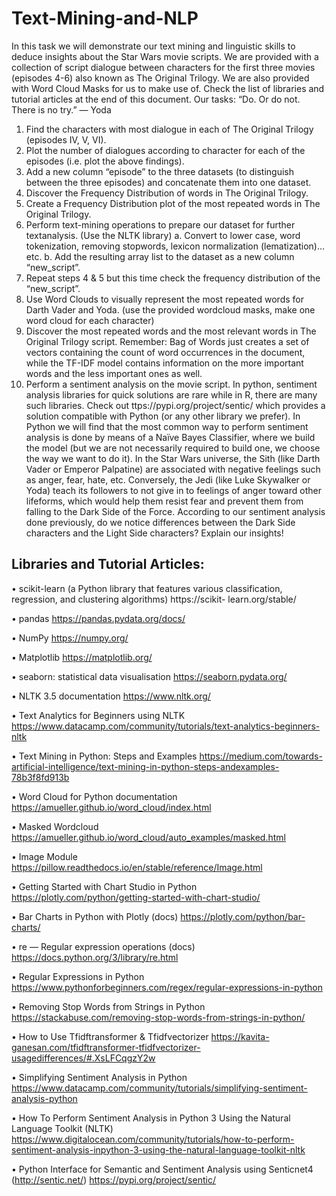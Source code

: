 # Text-Mining-and-NLP

In this task we will demonstrate our text mining and linguistic skills to deduce insights about the Star Wars movie scripts. We are provided with a collection of script dialogue between characters for the first three movies (episodes 4-6) also known as The Original Trilogy. We are also provided with Word Cloud Masks for us to make use of. Check the list of libraries and tutorial articles at the end of this document.
Our tasks: “Do. Or do not. There is no try.” — Yoda

1. Find the characters with most dialogue in each of The Original Trilogy (episodes IV, V, VI).
2. Plot the number of dialogues according to character for each of the episodes (i.e. plot the above findings).
3. Add a new column “episode” to the three datasets (to distinguish between the three episodes) and concatenate them into one dataset.
4. Discover the Frequency Distribution of words in The Original Trilogy.
5. Create a Frequency Distribution plot of the most repeated words in The Original Trilogy.
6. Perform text-mining operations to prepare our dataset for further textanalysis. (Use the NLTK library) a. Convert to lower case, word tokenization, removing stopwords, lexicon normalization (lematization)…etc. b. Add the resulting array list to the dataset as a new column “new_script”.
7. Repeat steps 4 & 5 but this time check the frequency distribution of the “new_script”.
8. Use Word Clouds to visually represent the most repeated words for Darth Vader and Yoda. (use the provided wordcloud masks, make one word cloud for each character)
9. Discover the most repeated words and the most relevant words in The Original Trilogy script. Remember: Bag of Words just creates a set of vectors containing the count of word occurrences in the document, while the TF-IDF model contains information on the more important words and the less important ones as well.
10. Perform a sentiment analysis on the movie script. In python, sentiment analysis libraries for quick solutions are rare while in R, there are many such libraries. Check out ttps://pypi.org/project/sentic/ which provides a solution compatible with Python (or any other library we prefer). In Python we will find that the most common way to perform sentiment analysis is done by means of a Naïve Bayes Classifier, where we build the model (but we are not necessarily required to build one, we choose the way we want to do it). In the Star Wars universe, the Sith (like Darth Vader or Emperor Palpatine) are associated with negative feelings such as anger, fear, hate, etc. Conversely, the Jedi (like Luke Skywalker or Yoda) teach its followers to not give in to feelings of anger toward other lifeforms, which would help them resist fear and prevent them from falling to the Dark Side of the Force. According to our sentiment analysis done previously, do we notice differences between the Dark Side characters and the Light Side characters? Explain our insights!

## Libraries and Tutorial Articles:

• scikit-learn (a Python library that features various classification, regression, and clustering algorithms)
https://scikit- learn.org/stable/

• pandas
https://pandas.pydata.org/docs/

• NumPy
https://numpy.org/

• Matplotlib
https://matplotlib.org/

• seaborn: statistical data visualisation
https://seaborn.pydata.org/

• NLTK 3.5 documentation
https://www.nltk.org/

• Text Analytics for Beginners using NLTK
https://www.datacamp.com/community/tutorials/text-analytics-beginners-nltk

• Text Mining in Python: Steps and Examples
https://medium.com/towards-artificial-intelligence/text-mining-in-python-steps-andexamples-78b3f8fd913b

• Word Cloud for Python documentation
https://amueller.github.io/word_cloud/index.html

• Masked Wordcloud
https://amueller.github.io/word_cloud/auto_examples/masked.html

• Image Module
https://pillow.readthedocs.io/en/stable/reference/Image.html

• Getting Started with Chart Studio in Python
https://plotly.com/python/getting-started-with-chart-studio/

• Bar Charts in Python with Plotly (docs)
https://plotly.com/python/bar-charts/

• re — Regular expression operations (docs)
https://docs.python.org/3/library/re.html

• Regular Expressions in Python
https://www.pythonforbeginners.com/regex/regular-expressions-in-python

• Removing Stop Words from Strings in Python
https://stackabuse.com/removing-stop-words-from-strings-in-python/

• How to Use Tfidftransformer & Tfidfvectorizer
https://kavita-ganesan.com/tfidftransformer-tfidfvectorizer-usagedifferences/#.XsLFCqgzY2w

• Simplifying Sentiment Analysis in Python
https://www.datacamp.com/community/tutorials/simplifying-sentiment-analysis-python

• How To Perform Sentiment Analysis in Python 3 Using the Natural Language Toolkit (NLTK)
https://www.digitalocean.com/community/tutorials/how-to-perform-sentiment-analysis-inpython-3-using-the-natural-language-toolkit-nltk

• Python Interface for Semantic and Sentiment Analysis using Senticnet4 (http://sentic.net/)
https://pypi.org/project/sentic/
